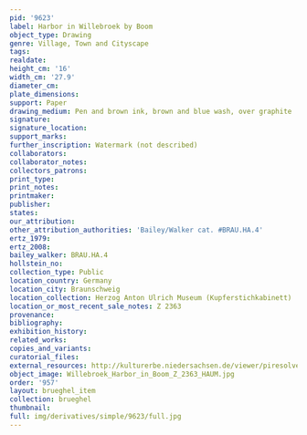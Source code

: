 ```yaml
---
pid: '9623'
label: Harbor in Willebroek by Boom
object_type: Drawing
genre: Village, Town and Cityscape
tags: 
realdate: 
height_cm: '16'
width_cm: '27.9'
diameter_cm: 
plate_dimensions: 
support: Paper
drawing_medium: Pen and brown ink, brown and blue wash, over graphite
signature: 
signature_location: 
support_marks: 
further_inscription: Watermark (not described)
collaborators: 
collaborator_notes: 
collectors_patrons: 
print_type: 
print_notes: 
printmaker: 
publisher: 
states: 
our_attribution: 
other_attribution_authorities: 'Bailey/Walker cat. #BRAU.HA.4'
ertz_1979: 
ertz_2008: 
bailey_walker: BRAU.HA.4
hollstein_no: 
collection_type: Public
location_country: Germany
location_city: Braunschweig
location_collection: Herzog Anton Ulrich Museum (Kupferstichkabinett)
location_or_most_recent_sale_notes: Z 2363
provenance: 
bibliography: 
exhibition_history: 
related_works: 
copies_and_variants: 
curatorial_files: 
external_resources: http://kulturerbe.niedersachsen.de/viewer/piresolver?id=isil_DE-MUS-026819_999
object_image: Willebroek_Harbor_in_Boom_Z_2363_HAUM.jpg
order: '957'
layout: brueghel_item
collection: brueghel
thumbnail: 
full: img/derivatives/simple/9623/full.jpg
---
```

